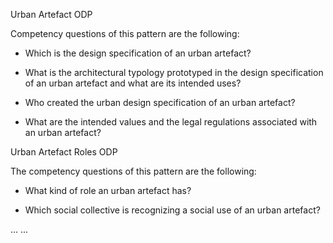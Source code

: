 Urban Artefact ODP

Competency questions of this pattern are the following:

- Which is the design specification of an urban artefact?

- What is the architectural typology prototyped in the design specification of an
urban artefact and what are its intended uses?

- Who created the urban design specification of an urban artefact?

- What are the intended values and the legal regulations associated with an urban
artefact?

Urban Artefact Roles ODP

The competency questions of this pattern are the following:

- What kind of role an urban artefact has?

- Which social collective is recognizing a social use of an urban artefact?

...
...


